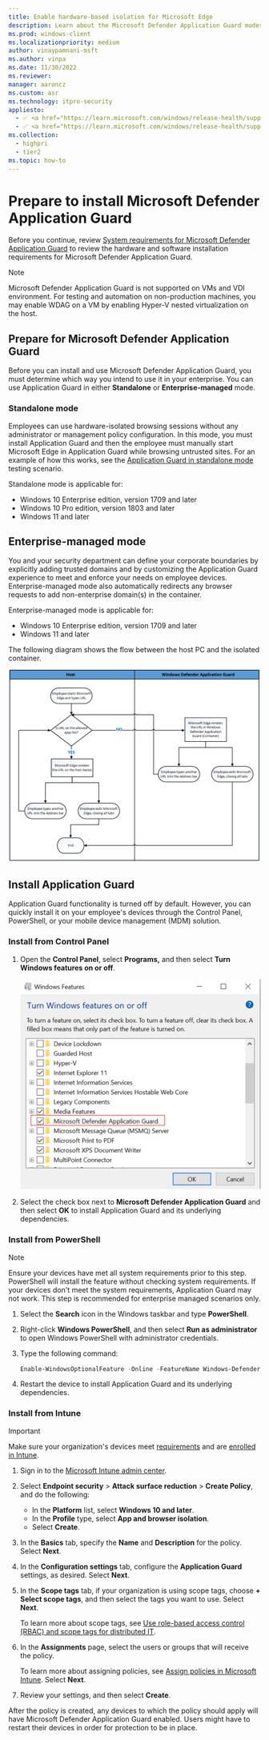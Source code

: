 ```yaml
---
title: Enable hardware-based isolation for Microsoft Edge
description: Learn about the Microsoft Defender Application Guard modes (Standalone or Enterprise-managed), and how to install Application Guard in your enterprise.
ms.prod: windows-client
ms.localizationpriority: medium
author: vinaypamnani-msft
ms.author: vinpa
ms.date: 11/30/2022
ms.reviewer:
manager: aaroncz
ms.custom: asr
ms.technology: itpro-security
appliesto:
  - ✅ <a href="https://learn.microsoft.com/windows/release-health/supported-versions-windows-client" target="_blank">Windows 10 and later</a>
  - ✅ <a href="https://learn.microsoft.com/windows/release-health/supported-versions-windows-client" target="_blank">Windows 11 and later</a>
ms.collection:
  - highpri
  - tier2
ms.topic: how-to
---
```


# Prepare to install Microsoft Defender Application Guard

Before you continue, review [System requirements for Microsoft Defender Application Guard](reqs-md-app-guard.md) to review the hardware and software installation requirements for Microsoft Defender Application Guard.

> [!NOTE]
> Microsoft Defender Application Guard is not supported on VMs and VDI environment. For testing and automation on non-production machines, you may enable WDAG on a VM by enabling Hyper-V nested virtualization on the host.

## Prepare for Microsoft Defender Application Guard

Before you can install and use Microsoft Defender Application Guard, you must determine which way you intend to use it in your enterprise. You can use Application Guard in either **Standalone** or **Enterprise-managed** mode.

### Standalone mode

Employees can use hardware-isolated browsing sessions without any administrator or management policy configuration. In this mode, you must install Application Guard and then the employee must manually start Microsoft Edge in Application Guard while browsing untrusted sites. For an example of how this works, see the [Application Guard in standalone mode](test-scenarios-md-app-guard.md) testing scenario.

Standalone mode is applicable for:

- Windows 10 Enterprise edition, version 1709 and later
- Windows 10 Pro edition, version 1803 and later
- Windows 11 and later

## Enterprise-managed mode

You and your security department can define your corporate boundaries by explicitly adding trusted domains and by customizing the Application Guard experience to meet and enforce your needs on employee devices. Enterprise-managed mode also automatically redirects any browser requests to add non-enterprise domain(s) in the container.

Enterprise-managed mode is applicable for:

- Windows 10 Enterprise edition, version 1709 and later
- Windows 11 and later

The following diagram shows the flow between the host PC and the isolated container.

![Flowchart for movement between Microsoft Edge and Application Guard.](images/application-guard-container-v-host.png)

## Install Application Guard

Application Guard functionality is turned off by default. However, you can quickly install it on your employee's devices through the Control Panel, PowerShell, or your mobile device management (MDM) solution.

### Install from Control Panel

1. Open the **Control Panel**, select **Programs,** and then select **Turn Windows features on or off**.

    ![Windows Features, turning on Microsoft Defender Application Guard.](images/turn-windows-features-on-off.png)

1. Select the check box next to **Microsoft Defender Application Guard** and then select **OK** to install Application Guard and its underlying dependencies.

### Install from PowerShell

> [!NOTE]
> Ensure your devices have met all system requirements prior to this step. PowerShell will install the feature without checking system requirements. If your devices don't meet the system requirements, Application Guard may not work. This step is recommended for enterprise managed scenarios only.

1. Select the **Search** icon in the Windows taskbar and type **PowerShell**.

1. Right-click **Windows PowerShell**, and then select **Run as administrator** to open Windows PowerShell with administrator credentials.

1. Type the following command:

   ```powershell
   Enable-WindowsOptionalFeature -Online -FeatureName Windows-Defender-ApplicationGuard
   ```

1. Restart the device to install Application Guard and its underlying dependencies.

### Install from Intune

> [!IMPORTANT]
> Make sure your organization's devices meet [requirements](reqs-md-app-guard.md) and are [enrolled in Intune](/mem/intune/enrollment/device-enrollment).

1. Sign in to the [Microsoft Intune admin center](https://go.microsoft.com/fwlink/?linkid=2109431).

1. Select **Endpoint security** > **Attack surface reduction** > **Create Policy**, and do the following:

   - In the **Platform** list, select **Windows 10 and later**.
   - In the **Profile** type, select **App and browser isolation**.
   - Select **Create**.

1. In the **Basics** tab, specify the **Name** and **Description** for the policy. Select **Next**.

1. In the **Configuration settings** tab, configure the **Application Guard** settings, as desired. Select **Next**.

1. In the **Scope tags** tab, if your organization is using scope tags, choose **+ Select scope tags**, and then select the tags you want to use. Select **Next**.

   To learn more about scope tags, see [Use role-based access control (RBAC) and scope tags for distributed IT](/mem/intune/fundamentals/scope-tags).

1. In the **Assignments** page, select the users or groups that will receive the policy.

   To learn more about assigning policies, see [Assign policies in Microsoft Intune](/mem/intune/configuration/device-profile-assign). Select **Next**.

1. Review your settings, and then select **Create**.

After the policy is created, any devices to which the policy should apply will have Microsoft Defender Application Guard enabled. Users might have to restart their devices in order for protection to be in place.
